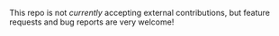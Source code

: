 This repo is not *currently* accepting external contributions, but feature requests and bug reports are very welcome!

